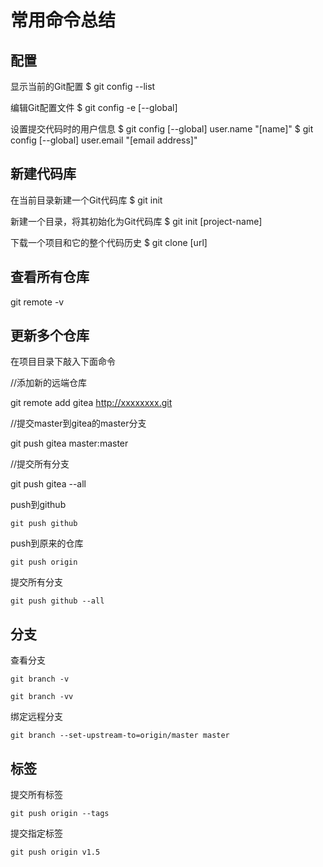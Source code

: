 # 常用命令总结

## 配置

显示当前的Git配置
$ git config --list

编辑Git配置文件
$ git config -e [--global]

设置提交代码时的用户信息
$ git config [--global] user.name "[name]"
$ git config [--global] user.email "[email address]"

## 新建代码库

在当前目录新建一个Git代码库
$ git init

新建一个目录，将其初始化为Git代码库
$ git init [project-name]

下载一个项目和它的整个代码历史
$ git clone [url]

## 查看所有仓库

git remote -v

## 更新多个仓库


在项目目录下敲入下面命令

//添加新的远端仓库

git remote add gitea http://xxxxxxxx.git

//提交master到gitea的master分支

git push gitea master:master

//提交所有分支

git push gitea --all

push到github
```
git push github
```

push到原来的仓库
```
git push origin
```

提交所有分支
```
git push github --all
```

## 分支

查看分支
```
git branch -v

git branch -vv
```

绑定远程分支
```
git branch --set-upstream-to=origin/master master
```

## 标签

提交所有标签
```
git push origin --tags
```

提交指定标签

```
git push origin v1.5
```